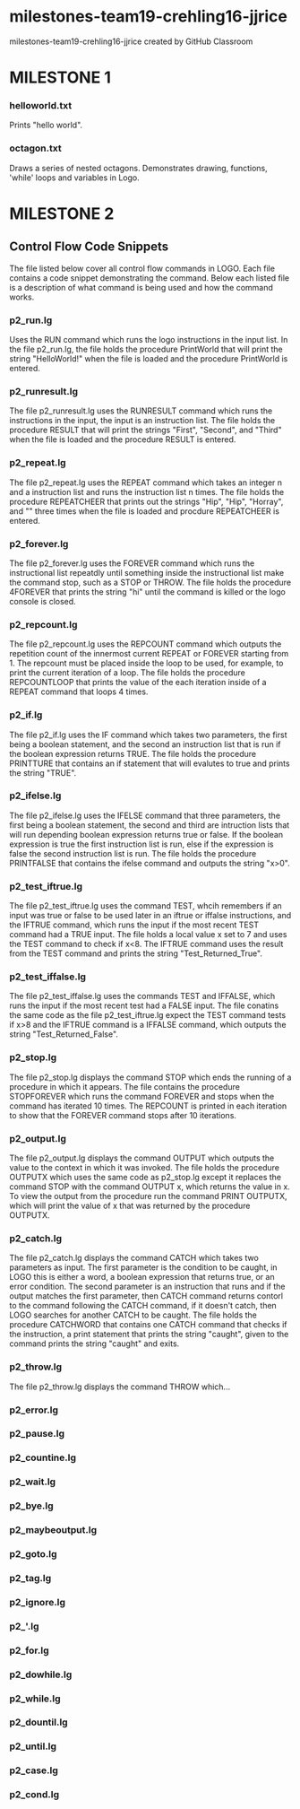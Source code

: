 # milestones-team19-crehling16-jjrice
milestones-team19-crehling16-jjrice created by GitHub Classroom


# MILESTONE 1 #

### helloworld.txt ###
Prints "hello world".

### octagon.txt ###
Draws a series of nested octagons. Demonstrates drawing, functions, 'while' loops and variables in Logo.
  
# MILESTONE 2 #
  
## Control Flow Code Snippets ##
The file listed below cover all control flow commands in LOGO. Each file contains a code snippet demonstrating the command. 
Below each listed file is a description of what command is being used and how the command works.
  
### p2_run.lg ###
Uses the RUN command which runs the logo instructions in the input list. In the file p2_run.lg, the file holds the procedure PrintWorld that will print the string "HelloWorld!" when the file is loaded and the procedure PrintWorld is entered.

### p2_runresult.lg ###
The file p2_runresult.lg uses the RUNRESULT command which runs the instructions in the input, the input is an instruction list. The file holds the procedure RESULT that will print the strings "First", "Second", and "Third" when the file is loaded and the procedure RESULT is entered.

### p2_repeat.lg ###
The file p2_repeat.lg uses the REPEAT command which takes an integer n and a instruction list and runs the instruction list n times. The file holds the procedure REPEATCHEER that prints out the strings "Hip", "Hip", "Horray", and "" three times when the file is loaded and procdure REPEATCHEER is entered.

### p2_forever.lg ###
The file p2_forever.lg uses the FOREVER command which runs the instructional list repeatdly until something inside the instructional list make the command stop, such as a STOP or THROW. The file holds the procedure 4FOREVER that prints the string "hi" until the command is killed or the logo console is closed.

### p2_repcount.lg ###
The file p2_repcount.lg uses the REPCOUNT command which outputs the repetition count of the innermost current REPEAT or FOREVER starting from 1. The repcount must be placed inside the loop to be used, for example, to print the current iteration of a loop. The file holds the procedure REPCOUNTLOOP that prints the value of the each iteration inside of a REPEAT command that loops 4 times.

### p2_if.lg ###
The file p2_if.lg uses the IF command which takes two parameters, the first being a boolean statement, and the second an instruction list that is run if the boolean expression returns TRUE.
The file holds the procedure PRINTTURE that contains an if statement that will evalutes to true and prints the string "TRUE". 

### p2_ifelse.lg ###
The file p2_ifelse.lg uses the IFELSE command that three parameters, the first being a boolean statement, the second and third are intruction lists that will run depending boolean expression returns true or false. If the boolean expression is true the first instruction list is run, else if the expression is false the second instruction list is run. The file holds the procedure PRINTFALSE that contains the ifelse command and outputs the string "x>0".

### p2_test_iftrue.lg ###
The file p2_test_iftrue.lg uses the command TEST, whcih remembers if an input was true or false to be used later in an iftrue or iffalse instructions, and the IFTRUE command, which runs the input if the most recent TEST command had a TRUE input. The file holds a local value x set to 7 and uses the TEST command to check if x<8. The IFTRUE command uses the result from the TEST command and prints the string "Test_Returned_True".

### p2_test_iffalse.lg ###
The file p2_test_iffalse.lg uses the commands TEST and IFFALSE, which runs the input if the most recent test had a FALSE input. The file conatins the same code as the file p2_test_iftrue.lg expect the TEST command tests if x>8 and the IFTRUE command is a IFFALSE command, which  outputs the string "Test_Returned_False".

### p2_stop.lg ###
The file p2_stop.lg displays the command STOP which ends the running of a procedure in which it appears. The file contains the procedure STOPFOREVER which runs the command FOREVER and stops when the command has iterated 10 times. The REPCOUNT is printed in each iteration to show that the FOREVER command stops after 10 iterations.

### p2_output.lg ###
The file p2_output.lg displays the command OUTPUT which outputs the value to the context in which it was invoked. The file holds the procedure OUTPUTX which uses the same code as p2_stop.lg except it replaces the command STOP with the command OUTPUT x, which returns the value in x. To view the output from the procedure run the command PRINT OUTPUTX, which will print the value of x that was returned by the procedure OUTPUTX.

### p2_catch.lg ###
The file p2_catch.lg displays the command CATCH which takes two parameters as input. The first parameter is the condition to be caught, in LOGO this is either a word, a boolean expression that returns true, or an error condition. The second parameter is an instruction that runs and if the output matches the first parameter, then CATCH command returns contorl to the command following the CATCH command, if it doesn't catch, then LOGO searches for another CATCH to be caught. The file holds the procedure CATCHWORD that contains one CATCH command that checks if the instruction, a print statement that prints the string "caught", given to the command prints the string "caught" and exits.

### p2_throw.lg ###
The file p2_throw.lg displays the command THROW which...

### p2_error.lg ###

### p2_pause.lg ###

### p2_countine.lg ###

### p2_wait.lg ###

### p2_bye.lg ###

### p2_maybeoutput.lg ###

### p2_goto.lg ###

### p2_tag.lg ###

### p2_ignore.lg ###

### p2_'.lg ###

### p2_for.lg ###

### p2_dowhile.lg ###

### p2_while.lg ###

### p2_dountil.lg ###

### p2_until.lg ###

### p2_case.lg ###

### p2_cond.lg ###
